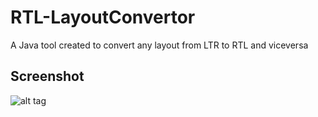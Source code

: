 # RTL-LayoutConvertor
A Java tool created to convert any layout from LTR to RTL and viceversa

## Screenshot

![alt tag](https://github.com/abdallaadelessa/RTL-LayoutConvertor/blob/master/screenshots/screenshot1.png)
